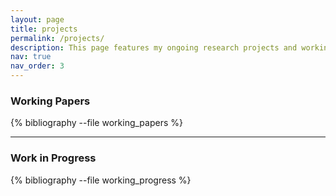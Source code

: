 ```yaml
---
layout: page
title: projects
permalink: /projects/
description: This page features my ongoing research projects and working papers. Drafts are available for feedback or questions, but are not yet recommended for citation.
nav: true
nav_order: 3
---
```


<div class="projects">

### Working Papers
{% bibliography --file working_papers %}

---

### Work in Progress
{% bibliography --file working_progress %}

</div>
